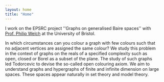 ```yaml
---
layout: home
title: "Home"
---
```


I work on the EPSRC project ''Graphs on generalised Baire spaces'' with <a href="https://people.maths.bris.ac.uk/~mapdw/">Prof. Philip Welch</a> at the University of Bristol.
<!--The project aims to understand the structure of large graphs that satisfy topological conditions.-->
In which circumstances can you colour a graph with few colours such that no adjacent vertices are assigned the same colour?
We study this problem in the context of graphs on the reals of a specified complexity such as open, closed or Borel as a subset of the plane.
The study of such graphs led Todorcevic to devise the so-called open colouring axiom.
We aim to understand graphs and hypergraphs of finite and infinite dimension on large spaces.
These spaces appear naturally in set theory and model theory. 

<!--This belong to a field with exciting connections with infinite combinatorics and large cardinals and applications to descriptive set theory and classification problems.-->
